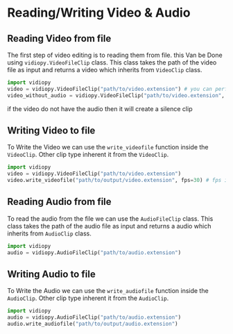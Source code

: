 # Reading/Writing Video & Audio

## Reading Video from file

The first step of video editing is to reading them from file. this Van be Done using `vidiopy.VideoFileClip` class. This class takes the path of the video file as input and returns a video which inherits from `VideoClip` class.

```python
import vidiopy
video = vidiopy.VideoFileClip("path/to/video.extension") # you can perform the operations on the video object
video_without_audio = vidiopy.VideoFileClip("path/to/video.extension", audio=False) # defaults to `audio=True`
```

if the video do not have the audio then it will create a silence clip

## Writing Video to file

To Write the Video we can use the `write_videofile` function inside the `VideoClip`.
Other clip type inherent it from the `VideoClip`.

```python
import vidiopy
video = vidiopy.VideoFileClip("path/to/video.extension")
video.write_videofile("path/to/output/video.extension", fps=30) # fps is optional it will default use the fps of the video if it is set
```

## Reading Audio from file

To read the audio from the file we can use the `AudioFileClip` class. This class takes the path of the audio file as input and returns a audio which inherits from `AudioClip` class.

```python
import vidiopy
audio = vidiopy.AudioFileClip("path/to/audio.extension")
```

## Writing Audio to file

To Write the Audio we can use the `write_audiofile` function inside the `AudioClip`.
Other clip type inherent it from the `AudioClip`.

```python
import vidiopy
audio = vidiopy.AudioFileClip("path/to/audio.extension")
audio.write_audiofile("path/to/output/audio.extension")
```
